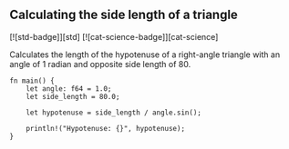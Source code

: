 ## Calculating the side length of a triangle

[![std-badge]][std] [![cat-science-badge]][cat-science]

Calculates the length of the hypotenuse of a right-angle triangle with an angle of 1 radian and opposite side length of 80.

```rust,edition2024
fn main() {
    let angle: f64 = 1.0;
    let side_length = 80.0;

    let hypotenuse = side_length / angle.sin();

    println!("Hypotenuse: {}", hypotenuse);
}
```
